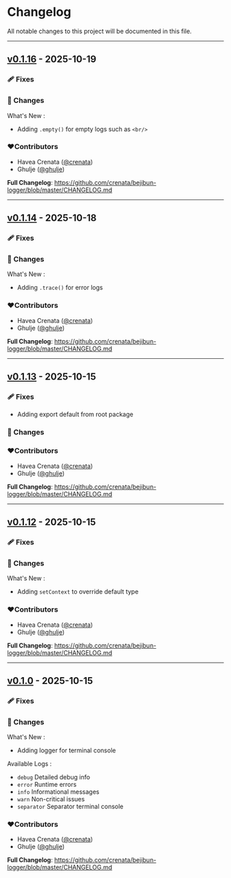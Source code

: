 # Changelog
All notable changes to this project will be documented in this file.

---

## [v0.1.16](https://github.com/crenata/bejibun-logger/compare/v0.1.14...v0.1.16) - 2025-10-19

### 🩹 Fixes

### 📖 Changes
What's New :
- Adding `.empty()` for empty logs such as `<br/>`

### ❤️Contributors
- Havea Crenata ([@crenata](https://github.com/crenata))
- Ghulje ([@ghulje](https://github.com/ghulje))

**Full Changelog**: https://github.com/crenata/bejibun-logger/blob/master/CHANGELOG.md

---

## [v0.1.14](https://github.com/crenata/bejibun-logger/compare/v0.1.13...v0.1.14) - 2025-10-18

### 🩹 Fixes

### 📖 Changes
What's New :
- Adding `.trace()` for error logs

### ❤️Contributors
- Havea Crenata ([@crenata](https://github.com/crenata))
- Ghulje ([@ghulje](https://github.com/ghulje))

**Full Changelog**: https://github.com/crenata/bejibun-logger/blob/master/CHANGELOG.md

---

## [v0.1.13](https://github.com/crenata/bejibun-logger/compare/v0.1.12...v0.1.13) - 2025-10-15

### 🩹 Fixes
- Adding export default from root package

### 📖 Changes

### ❤️Contributors
- Havea Crenata ([@crenata](https://github.com/crenata))
- Ghulje ([@ghulje](https://github.com/ghulje))

**Full Changelog**: https://github.com/crenata/bejibun-logger/blob/master/CHANGELOG.md

---

## [v0.1.12](https://github.com/crenata/bejibun-logger/compare/v0.1.0...v0.1.12) - 2025-10-15

### 🩹 Fixes

### 📖 Changes
What's New :
- Adding `setContext` to override default type

### ❤️Contributors
- Havea Crenata ([@crenata](https://github.com/crenata))
- Ghulje ([@ghulje](https://github.com/ghulje))

**Full Changelog**: https://github.com/crenata/bejibun-logger/blob/master/CHANGELOG.md

---

## [v0.1.0](https://github.com/crenata/bejibun-logger/compare/v0.1.0...v0.1.0) - 2025-10-15

### 🩹 Fixes

### 📖 Changes
What's New :
- Adding logger for terminal console

Available Logs :
- `debug` Detailed debug info
- `error` Runtime errors
- `info` Informational messages
- `warn` Non-critical issues
- `separator` Separator terminal console

### ❤️Contributors
- Havea Crenata ([@crenata](https://github.com/crenata))
- Ghulje ([@ghulje](https://github.com/ghulje))

**Full Changelog**: https://github.com/crenata/bejibun-logger/blob/master/CHANGELOG.md